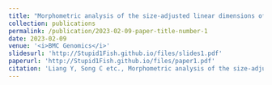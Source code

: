 ```yaml
---
title: "Morphometric analysis of the size-adjusted linear dimensions of the skull landmarks revealed craniofacial dysmorphology in <i>Mid1</i>-cKO mice"
collection: publications
permalink: /publication/2023-02-09-paper-title-number-1
date: 2023-02-09
venue: '<i>BMC Genomics</i>'
slidesurl: 'http://Stupid1Fish.github.io/files/slides1.pdf'
paperurl: 'http://Stupid1Fish.github.io/files/paper1.pdf'
citation: 'Liang Y, Song C etc., Morphometric analysis of the size-adjusted linear dimensions of the skull landmarks revealed craniofacial dysmorphology in <i>Mid1</i>-cKO mice.&quot; <i>BMC Genomics</i>, 2023.'
---
```


